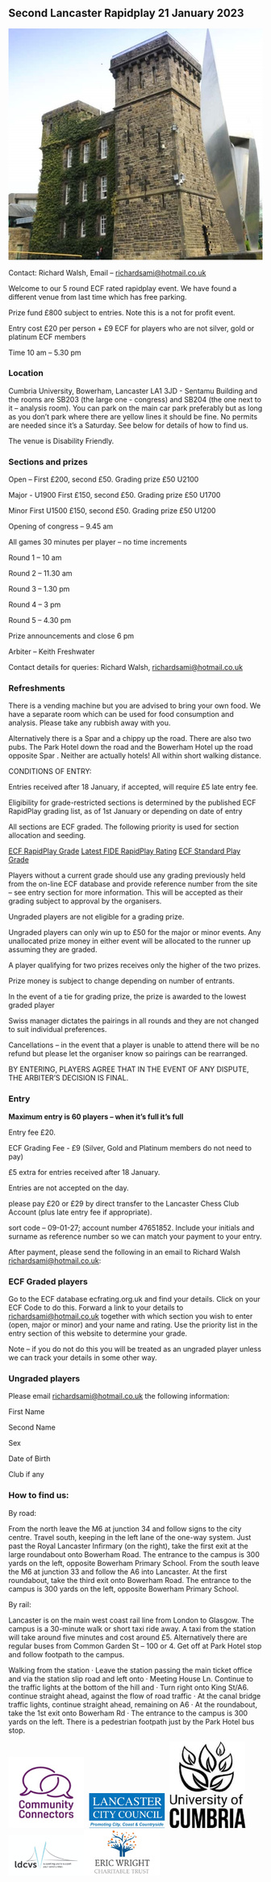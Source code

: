## Second Lancaster Rapidplay 21 January 2023

<img src="/congress-20230121/cumbria-uni.jpg" alt="Cumbria uni" style="max-width: 100%;">

Contact: Richard Walsh, Email – [richardsami@hotmail.co.uk](mailto://richardsami@hotmail.co.uk)

Welcome to our 5 round ECF rated rapidplay event. We have found a different venue from last time which has free parking.

Prize fund £800 subject to entries. Note this is a not for profit event.

Entry cost £20 per person + £9 ECF for players who are not silver, gold or platinum ECF members

Time 10 am – 5.30 pm

### Location

Cumbria University, Bowerham, Lancaster LA1 3JD - Sentamu Building and the rooms are SB203 (the large one - congress) and SB204 (the one next to it – analysis room). You can park on the main car park preferably but as long as you don’t park where there are yellow lines it should be fine. No permits are needed since it’s a Saturday. See below for details of how to find us.

The venue is Disability Friendly.

### Sections and prizes

Open – First £200, second £50. Grading prize £50 U2100

Major - U1900 First £150, second £50. Grading prize £50 U1700

Minor First U1500 £150, second £50. Grading prize £50 U1200

Opening of congress – 9.45 am

All games 30 minutes per player – no time increments

Round 1 – 10 am

Round 2 – 11.30 am

Round 3 – 1.30 pm

Round 4 – 3 pm

Round 5 – 4.30 pm

Prize announcements and close 6 pm

Arbiter – Keith Freshwater

Contact details for queries: Richard Walsh, richardsami@hotmail.co.uk

### Refreshments

There is a vending machine but you are advised to bring your own food. We have a separate room which can be used for food consumption and analysis. Please take any rubbish away with you.

Alternatively there is a Spar and a chippy up the road. There are also two pubs. The Park Hotel down the road and the Bowerham Hotel up the road opposite Spar . Neither are actually hotels! All within short walking distance.

CONDITIONS OF ENTRY:

Entries received after 18 January, if accepted, will require £5 late entry fee.

Eligibility for grade-restricted sections is determined by the published ECF RapidPlay grading list, as of 1st January or depending on date of entry

All sections are ECF graded. The following priority is used for section allocation and seeding.

[ECF RapidPlay Grade](https://www.ecfrating.org.uk/v2/new/list_players.php)
[Latest FIDE RapidPlay Rating](https://www.ecfrating.org.uk/v2/new/list_players.php)
[ECF Standard Play Grade](https://www.ecfrating.org.uk/v2/new/list_players.php)

Players without a current grade should use any grading previously held from the on-line ECF database and provide reference number from the site – see entry section for more information. This will be accepted as their grading subject to approval by the organisers.

Ungraded players are not eligible for a grading prize.

Ungraded players can only win up to £50 for the major or minor events. Any unallocated prize money in either event will be allocated to the runner up assuming they are graded.

A player qualifying for two prizes receives only the higher of the two prizes.

Prize money is subject to change depending on number of entrants.

In the event of a tie for grading prize, the prize is awarded to the lowest graded player

Swiss manager dictates the pairings in all rounds and they are not changed to suit individual preferences.

Cancellations – in the event that a player is unable to attend there will be no refund but please let the organiser know so pairings can be rearranged.

BY ENTERING, PLAYERS AGREE THAT IN THE EVENT OF ANY DISPUTE, THE ARBITER’S DECISION IS FINAL.

### Entry

**Maximum entry is 60 players – when it’s full it’s full**

Entry fee £20.

ECF Grading Fee - £9 (Silver, Gold and Platinum members do not need to pay)

£5 extra for entries received after 18 January.

Entries are not accepted on the day.

please pay £20 or £29 by direct transfer to the Lancaster Chess Club Account (plus late entry fee if appropriate).

sort code – 09-01-27; account number 47651852. Include your initials and surname as reference number so we can match your payment to your entry.

After payment, please send the following in an email to Richard Walsh richardsami@hotmail.co.uk:

### ECF Graded players

Go to the ECF database ecfrating.org.uk and find your details. Click on your ECF Code to do this. Forward a link to your details to richardsami@hotmail.co.uk together with which section you wish to enter (open, major or minor) and your name and rating. Use the priority list in the entry section of this website to determine your grade.

Note – if you do not do this you will be treated as an ungraded player unless we can track your details in some other way.

### Ungraded players

Please email richardsami@hotmail.co.uk the following information:

First Name

Second Name

Sex

Date of Birth

Club if any

### How to find us:

By road:

From the north leave the M6 at junction 34 and follow signs to the city centre. Travel south, keeping in the left lane of the one-way system. Just past the Royal Lancaster Infirmary (on the right), take the first exit at the large roundabout onto Bowerham Road. The entrance to the campus is 300 yards on the left, opposite Bowerham Primary School. From the south leave the M6 at junction 33 and follow the A6 into Lancaster. At the first roundabout, take the third exit onto Bowerham Road. The entrance to the campus is 300 yards on the left, opposite Bowerham Primary School.

By rail:

Lancaster is on the main west coast rail line from London to Glasgow. The campus is a 30-minute walk or short taxi ride away. A taxi from the station will take around five minutes and cost around £5. Alternatively there are regular buses from Common Garden St – 100 or 4. Get off at Park Hotel stop and follow footpath to the campus.

Walking from the station · Leave the station passing the main ticket office and via the station slip road and left onto · Meeting House Ln. Continue to the traffic lights at the bottom of the hill and · Turn right onto King St/A6. continue straight ahead, against the flow of road traffic · At the canal bridge traffic lights, continue straight ahead, remaining on A6 · At the roundabout, take the 1st exit onto Bowerham Rd · The entrance to the campus is 300 yards on the left. There is a pedestrian footpath just by the Park Hotel bus stop.

<section><img src="/congress-20230121/logo-1.jpg" alt="Community Connectors logo" style="max-width: 150px; margin-right: 10px;"><img src="/congress-20230121/logo-2.jpg" alt="Lancaster City Council logo" style="max-width: 150px; margin-right: 10px;"><img src="/congress-20230121/logo-3.jpg" alt="Cumbria University logo" style="max-width: 150px;"><img src="/congress-20230121/logo-4.jpg" alt="LDCVS" style="max-width: 150px;"><img src="/congress-20230121/logo-5.jpg" alt="Eric Wright Charitable Trust" style="max-width: 150px;"></section>
